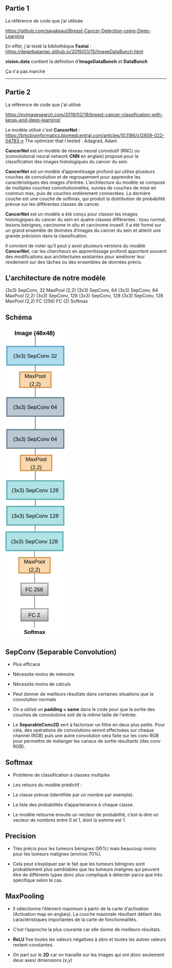## Partie 1

La référence de code que j’ai utilisée

https://github.com/sayakpaul/Breast-Cancer-Detection-using-Deep-Learning 

En effet, j'ai testé la bibliothèque **Fastai** : 
https://dejanbatanjac.github.io/2019/03/15/ImageDataBunch.html 

**vision.data** contient la définition d'**ImageDataBunch** et **DataBunch** 


Ça n'a pas marché
*************************************************************************************

## Partie 2

La référence de code que j'ai utilisé 

https://pyimagesearch.com/2019/02/18/breast-cancer-classification-with-keras-and-deep-learning/  

Le modèle utilisé c'est **CancerNet** : https://bmcbioinformatics.biomedcentral.com/articles/10.1186/s12859-022-04783-y 
The optimizer that I tested : Adagrad, Adam 


**CancerNet** est un modèle de réseau neural convolutif (RNC) ou (convolutional neural network **CNN** en anglais) proposé pour la classification des images histologiques du cancer du sein.

**CancerNet** est un modèle d’apprentissage profond qui utilise plusieurs couches de convolution et de regroupement pour apprendre les caractéristiques des images d’entrée. L’architecture du modèle se compose de multiples couches convolutionnelles, suivies de couches de mise en commun max, puis de couches entièrement connectées. La dernière couche est une couche de softmax, qui produit la distribution de probabilité prévue sur les différentes classes de cancer.

**CancerNet** est un modèle a été conçu pour classer les images histologiques du cancer du sein en quatre classes différentes : tissu normal, lésions bénignes, carcinome in situ et carcinome invasif. Il a été formé sur un grand ensemble de données d’images du cancer du sein et atteint une grande précision dans la classification.


Il convient de noter qu’il peut y avoir plusieurs versions du modèle **CancerNet**, car les chercheurs en apprentissage profond apportent souvent des modifications aux architectures existantes pour améliorer leur rendement sur des tâches ou des ensembles de données précis.

## L'architecture de notre modèle 

(3x3) SepConv, 32
MaxPool (2,2)
(3x3) SepConv, 64
(3x3) SepConv, 64
MaxPool (2,2)
(3x3) SepConv, 128
(3x3) SepConv, 128
(3x3) SepConv, 128
MaxPool (2,2)
FC (256)
FC (2)
Softmax

## Schéma 

![Diagram](Diagramme.png)

## SepConv  (Separable Convolution) 


* Plus efficace

* Nécessite moins de mémoire

* Nécessite moins de calculs

* Peut donner de meilleurs résultats dans certaines situations que la convolution normale

* On a utilisé un **padding = same** dans le code pour que la sortie des couches de convolutions soit de la même taille de l'entrée.

* Le **SeparableConv2D** sert à factoriser un filtre en deux plus petits.
Pour cela, des opérations de convolutions seront effectuées sur chaque channel (RGB) puis une autre convolution sera faite sur les conv RGB 
pour permettre de mélanger les canaux de sortie résultants (des conv RGB).


## Softmax  

* Problème de classification à classes multiples

* Les retours du modèle prédictif :

* La classe prévue (identifiée par un nombre par exemple).

* La liste des probabilités d’appartenance à chaque classe. 

* Le modèle retourne ensuite un vecteur de probabilité, c’est-à-dire un vecteur de nombres entre 0 et 1, dont la somme est 1.


## Precision

* Très précis pour les tumeurs bénignes (95%) mais beaucoup moins pour les tumeurs malignes (environ 70%).

* Cela peut s’expliquer par le fait que les tumeurs bénignes sont probablement plus semblables que les tumeurs malignes qui peuvent être de différents types donc plus compliqué à détecter parce que très spécifique selon le cas.

## MaxPooling  

* Il sélectionne l’élément maximum à partir de la carte d'activation (Activation map en anglais). 
La couche maximale résultant détient des caractéristiques importantes de la carte de fonctionnalités.

* C’est l’approche la plus courante car elle donne de meilleurs résultats.

* **ReLU** fixe toutes les valeurs négatives à zéro et toutes les autres valeurs restent constantes.

* On part sur le **2D** car on travaille sur les images qui ont donc seulement deux axes/ dimensions (x,y)  



